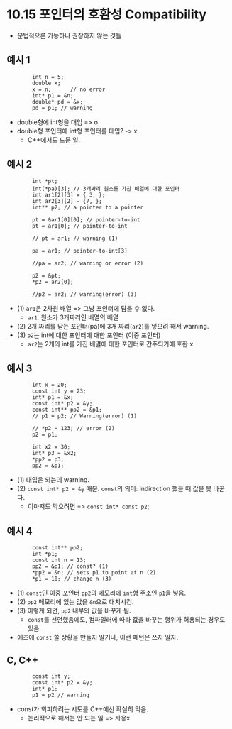 # 10.15 포인터의 호환성 Compatibility

- 문법적으론 가능하나 권장하지 않는 것들

## 예시 1

            int n = 5;
            double x;
            x = n;		// no error
            int* p1 = &n;
            double* pd = &x;
            pd = p1; // warning

- double형에 int형을 대입 => o
- double형 포인터에 int형 포인터를 대입? -> x
  - C++에서도 드문 일.

## 예시 2

            int *pt;
            int(*pa)[3]; // 3개짜리 원소를 가진 배열에 대한 포인터
            int ar1[2][3] = { 3, };
            int ar2[3][2] - {7, };
            int** p2; // a pointer to a pointer

            pt = &ar1[0][0]; // pointer-to-int
            pt = ar1[0]; // pointer-to-int

            // pt = ar1; // warning (1)

            pa = ar1; // pointer-to-int[3]

            //pa = ar2; // warning or error (2)

            p2 = &pt;
            *p2 = ar2[0];

            //p2 = ar2; // warning(error) (3)

- (1) `ar1`은 2차원 배열 => 그냥 포인터에 담을 수 없다.
  - `ar1`: 원소가 3개짜리인 배열의 배열
- (2) 2개 짜리를 담는 포인터(pa)에 3개 짜리(`ar2`)를 넣으려 해서 warning.
- (3) `p2`는 int에 대한 포인터에 대한 포인터 (이중 포인터)
  - `ar2`는 2개의 int를 가진 배열에 대한 포인터로 간주되기에 호환 x.

## 예시 3

            int x = 20;
            const int y = 23;
            int* p1 = &x;
            const int* p2 = &y;
            const int** pp2 = &p1;
            // p1 = p2; // Warning(error) (1)

            // *p2 = 123; // error (2)
            p2 = p1;

            int x2 = 30;
            int* p3 = &x2;
            *pp2 = p3;
            pp2 = &p1;

- (1) 대입은 되는데 warning.
- (2) `const int* p2 = &y` 때문. `const`의 의미: indirection 했을 때 값을 못 바꾼다.
  - 이마저도 막으려면 => `const int* const p2`;

## 예시 4

            const int** pp2;
            int *p1;
            const int n = 13;
            pp2 = &p1; // const? (1)
            *pp2 = &n; // sets p1 to point at n (2)
            *p1 = 10; // change n (3)

- (1) `const`인 이중 포인터 `pp2`의 메모리에 `int`형 주소인 `p1`을 넣음.
- (2) `pp2` 메모리에 있는 값을 `&n`으로 대치시킴.
- (3) 이렇게 되면, `pp2` 내부의 값을 바꾸게 됨.
  - `const`를 선언했음에도, 컴파일러에 따라 값을 바꾸는 행위가 허용되는 경우도 있음.
- 애초에 `const` 쓸 상황을 만들지 말거나, 이런 패턴은 쓰지 말자.

## C, C++

            const int y;
            const int* p2 = &y;
            int* p1;
            p1 = p2 // warning

- const가 회피하려는 시도를 C++에선 확실히 막음.
  - 논리적으로 해서는 안 되는 일 => 사용x
